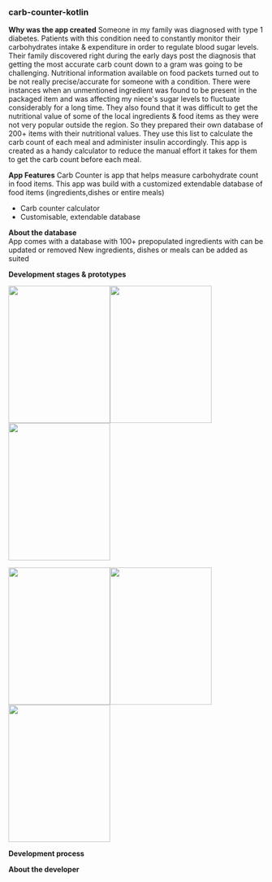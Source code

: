 ### carb-counter-kotlin

**Why was the app created**
Someone in my family was diagnosed with type 1 diabetes. Patients with this condition need to constantly monitor their carbohydrates intake & expenditure in order to regulate blood sugar levels. Their family discovered right during the early days post the diagnosis that getting the most accurate carb count down to a gram was going to be challenging. Nutritional information available on food packets turned out to be not really precise/accurate for someone with a condition. There were instances when an unmentioned ingredient was found to be present in the packaged item and was affecting my niece's sugar levels to fluctuate considerably for a long time. They also found that it was difficult to get the nutritional value of some of the local ingredients & food items as they were not very popular outside the region. So they prepared their own database of 200+ items with their nutritional values. They use this list to calculate the carb count of each meal and administer insulin accordingly. This app is created as a handy calculator to reduce the manual effort it takes for them to get the carb count before each meal.

**App Features**
Carb Counter is app that helps measure carbohydrate count in food items. This app was build with a customized extendable database of food items (ingredients,dishes or entire meals)
* Carb counter calculator
* Customisable, extendable database

**About the database**  
App comes with a database with 100+ prepopulated ingredients with can be updated or removed
New ingredients, dishes or meals can be added as suited

**Development stages & prototypes**

<img src="https://user-images.githubusercontent.com/40061860/151547072-78e3324b-4731-4ad0-b811-97b895b5ce75.jpg" width="200" height="270"/><img src="https://user-images.githubusercontent.com/40061860/151547154-bd91c968-7fad-45c9-b3bf-79d723437fff.jpg" width="200" height="270"/><img src="https://user-images.githubusercontent.com/40061860/151547048-104df8e7-7f70-4879-96e6-374a6df040dc.jpg" width="200" height="270"/>

<img src="https://user-images.githubusercontent.com/40061860/151547231-0d196e84-20d0-4636-8d76-b33bb688b169.jpg" width="200" height="270"/><img src="https://user-images.githubusercontent.com/40061860/151547220-e559d308-1beb-45a1-a900-0088e355cdc4.jpg" width="200" height="270"/><img src="https://user-images.githubusercontent.com/40061860/151547226-c6c72163-2eb1-4b0e-a613-1c90f7906215.jpg" width="200" height="270"/>

**Development process**

**About the developer**
